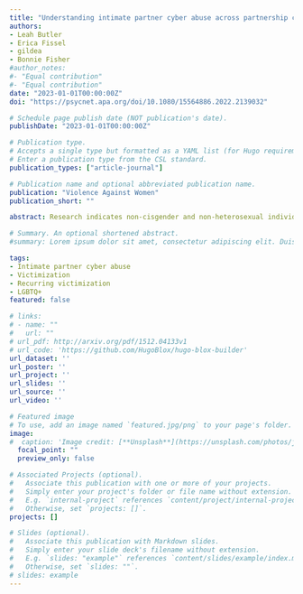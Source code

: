 ```yaml
---
title: "Understanding intimate partner cyber abuse across partnership categories based on gender identity and sexual orientation"
authors:
- Leah Butler
- Erica Fissel
- gildea
- Bonnie Fisher
#author_notes:
#- "Equal contribution"
#- "Equal contribution"
date: "2023-01-01T00:00:00Z"
doi: "https://psycnet.apa.org/doi/10.1080/15564886.2022.2139032"

# Schedule page publish date (NOT publication's date).
publishDate: "2023-01-01T00:00:00Z"

# Publication type.
# Accepts a single type but formatted as a YAML list (for Hugo requirements).
# Enter a publication type from the CSL standard.
publication_types: ["article-journal"]

# Publication name and optional abbreviated publication name.
publication: "Violence Against Women"
publication_short: ""

abstract: Research indicates non-cisgender and non-heterosexual individuals experience higher rates of intimate partner violence compared to their cisgender and heterosexual counterparts. It is unknown if this is the case for intimate partner cyber abuse (IPCA). Thus, the current study examines IPCA prevalence rates among a sample of adults in intimate partnerships and compares these rates across four partnership categories, defined by gender identity and sexual orientation. We also assess prevalence rates within five IPCA domains and patterns of recurring victimization. Findings suggest victimization experiences may differ across partnership categories and highlight the need for further research with non-heterosexual and non-cisgender populations.

# Summary. An optional shortened abstract.
#summary: Lorem ipsum dolor sit amet, consectetur adipiscing elit. Duis posuere tellus ac convallis placerat. Proin tincidunt magna sed ex sollicitudin condimentum.

tags:
- Intimate partner cyber abuse
- Victimization
- Recurring victimization
- LGBTQ+
featured: false

# links:
# - name: ""
#   url: ""
# url_pdf: http://arxiv.org/pdf/1512.04133v1
# url_code: 'https://github.com/HugoBlox/hugo-blox-builder'
url_dataset: ''
url_poster: ''
url_project: ''
url_slides: ''
url_source: ''
url_video: ''

# Featured image
# To use, add an image named `featured.jpg/png` to your page's folder. 
image:
#  caption: 'Image credit: [**Unsplash**](https://unsplash.com/photos/jdD8gXaTZsc)'
  focal_point: ""
  preview_only: false

# Associated Projects (optional).
#   Associate this publication with one or more of your projects.
#   Simply enter your project's folder or file name without extension.
#   E.g. `internal-project` references `content/project/internal-project/index.md`.
#   Otherwise, set `projects: []`.
projects: []

# Slides (optional).
#   Associate this publication with Markdown slides.
#   Simply enter your slide deck's filename without extension.
#   E.g. `slides: "example"` references `content/slides/example/index.md`.
#   Otherwise, set `slides: ""`.
# slides: example
---
```

